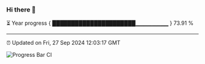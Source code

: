 ### Hi there 👋

⏳ Year progress { ██████████████████████▁▁▁▁▁▁▁▁ } 73.91 %

---

⏰ Updated on Fri, 27 Sep 2024 12:03:17 GMT

![Progress Bar CI](https://github.com/EinsPommes/EinsPommes/blob/main/.github/workflows/main.yml)
